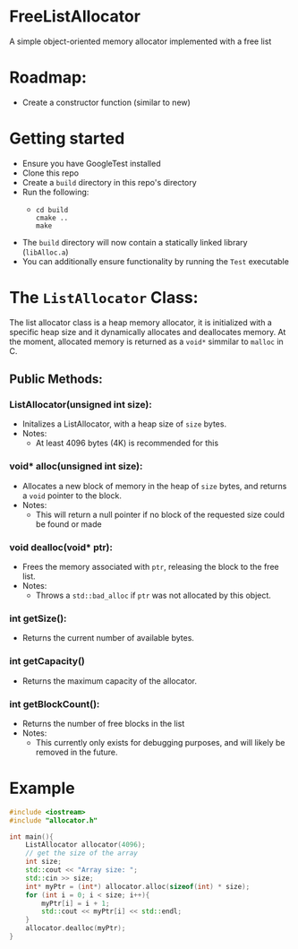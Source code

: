 # FreeListAllocator
A simple object-oriented memory allocator implemented with a free list

# Roadmap: 
- Create a constructor function (similar to new)

# Getting started
- Ensure you have GoogleTest installed
- Clone this repo
- Create a `build` directory in this repo's directory
- Run the following:
  - ```
    cd build
    cmake ..
    make
    ```
- The `build` directory will now contain a statically linked library (`libAlloc.a`)
- You can additionally ensure functionality by running the `Test` executable

# The `ListAllocator` Class:
The list allocator class is a heap memory allocator, it is initialized with a specific heap size and it dynamically allocates and deallocates memory. At the moment, allocated memory is returned as a `void*` simmilar to `malloc` in C. 
## Public Methods:
### ListAllocator(unsigned int size):
- Initalizes a ListAllocator, with a heap size of `size` bytes.
- Notes:
  - At least 4096 bytes (4K) is recommended for this
### void* alloc(unsigned int size):
  - Allocates a new block of memory in the heap of `size` bytes, and returns a `void` pointer to the block.
  - Notes:
    - This will return a null pointer if no block of the requested size could be found or made
### void dealloc(void* ptr):
  - Frees the memory associated with `ptr`, releasing the block to the free list.
  - Notes:
    - Throws a `std::bad_alloc` if `ptr` was not allocated by this object.
### int getSize():
  - Returns the current number of available bytes.
### int getCapacity()
  - Returns the maximum capacity of the allocator.
### int getBlockCount():
  - Returns the number of free blocks in the list
  - Notes:
    - This currently only exists for debugging purposes, and will likely be removed in the future.
# Example
```cpp
#include <iostream>
#include "allocator.h"

int main(){
    ListAllocator allocator(4096);
    // get the size of the array
    int size;
    std::cout << "Array size: ";
    std::cin >> size;
    int* myPtr = (int*) allocator.alloc(sizeof(int) * size);
    for (int i = 0; i < size; i++){
        myPtr[i] = i + 1;
        std::cout << myPtr[i] << std::endl;
    }
    allocator.dealloc(myPtr);
}
```

